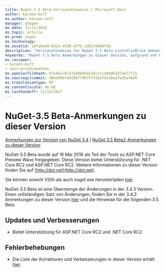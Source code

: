 ```yaml
---
title: NuGet-3.5 Beta-Versionshinweise | Microsoft Docs
author: karann-msft
ms.author: karann-msft
manager: ghogen
ms.date: 11/11/2016
ms.topic: article
ms.prod: nuget
ms.technology: 
ms.assetid: 14fa0ed9-b82a-45d0-af7d-1d817d68df38
description: "Versionshinweise für NuGet 3.5 Beta einschließlich bekannte Probleme, Fehlerbehebungen, Funktionen und Archivierung von dcrs Design."
keywords: "NuGet-3.5 Beta Anmerkungen zu dieser Version, aufgrund von Fehlerbehebungen, bekannte Probleme, zusätzliche Funktionen, Archivierung von dcrs Design"
ms.reviewer:
- karann-msft
- unniravindranathan
ms.openlocfilehash: 67e46a70147ad9666eb10c11ced9d6247ae17721
ms.sourcegitcommit: d0ba99bfe019b779b75731bafdca8a37e35ef0d9
ms.translationtype: MT
ms.contentlocale: de-DE
ms.lasthandoff: 12/14/2017
---
```

# <a name="nuget-35-beta-release-notes"></a>NuGet-3.5 Beta-Anmerkungen zu dieser Version

[Anmerkungen zur Version von NuGet 3.4](../release-notes/nuget-3.4.md) | [NuGet 3.5 Beta2-Anmerkungen zu dieser Version](../release-notes/nuget-3.5-Beta2.md)

NuGet-3.5 Beta wurde auf 16 Mai 2016 als Teil der Tools zu ASP.NET Core Preview Wave freigegeben. Diese Version bietet Unterstützung für .NET Core RC2 und ASP.NET Core RC2. Weitere Informationen zu dieser Version finden Sie auf [http://dot.net](http://dot.net).

Sie können sowohl VSIX-als auch nuget.exe herunterladen [hier](https://dist.nuget.org/index.html).

NuGet-3.5 Beta ist eine Obermenge der Änderungen in der 3.4.3 Version. Einen vollständigen Satz von Änderungen, finden Sie in der 3.4.3 Anmerkungen zu dieser Version [hier](https://github.com/NuGet/Home/issues?q=is%3Aissue+milestone%3A3.4.3+is%3Aclosed) und die Hinweise für die folgenden 3.5 Beta.

## <a name="updates-and-improvements"></a>Updates und Verbesserungen

* Bietet Unterstützung für ASP.NET Core RC2 und .NET Core RC2

## <a name="fixes"></a>Fehlerbehebungen

* Die Liste der Korrekturen und Verbesserungen in dieser Version erhält [hier](https://github.com/NuGet/Home/issues?q=is%3Aissue+milestone%3A%223.5+Beta%22+is%3Aclosed).